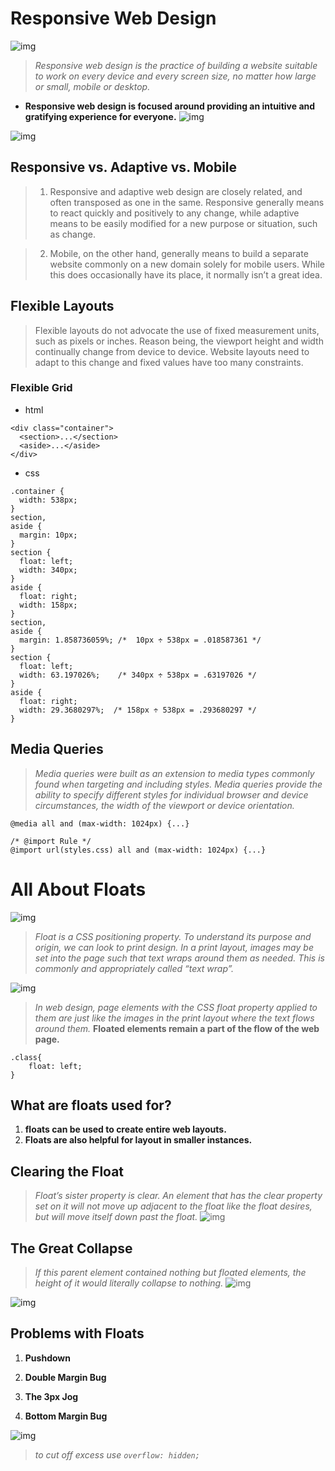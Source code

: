 # Responsive Web Design
![img](https://quintagroup.com/services/web-design/responsive-website-design.png)

> *Responsive web design is the practice of building a website suitable to work on every device and every screen size, no matter how large or small, mobile or desktop.*

- **Responsive web design is focused around providing an intuitive and gratifying experience for everyone.**
![img](https://learn.shayhowe.com/assets/images/courses/advanced-html-css/responsive-web-design/food-sense.png)

![img](https://learn.shayhowe.com/assets/images/courses/advanced-html-css/responsive-web-design/food-sense.png)


## Responsive vs. Adaptive vs. Mobile
> 1. Responsive and adaptive web design are closely related, and often transposed as one in the same. Responsive generally means to react quickly and positively to any change, while adaptive means to be easily modified for a new purpose or situation, such as change.


> 2. Mobile, on the other hand, generally means to build a separate website commonly on a new domain solely for mobile users. While this does occasionally have its place, it normally isn’t a great idea.


## Flexible Layouts
> Flexible layouts do not advocate the use of fixed measurement units, such as pixels or inches. Reason being, the viewport height and width continually change from device to device. Website layouts need to adapt to this change and fixed values have too many constraints.


### Flexible Grid
- html
```
<div class="container">
  <section>...</section>
  <aside>...</aside>
</div>
```

- css 
```
.container {
  width: 538px;
}
section,
aside {
  margin: 10px;
}
section {
  float: left;
  width: 340px;
}
aside {
  float: right;
  width: 158px;
}
section,
aside {
  margin: 1.858736059%; /*  10px ÷ 538px = .018587361 */
}
section {
  float: left;
  width: 63.197026%;    /* 340px ÷ 538px = .63197026 */   
}
aside {
  float: right;
  width: 29.3680297%;  /* 158px ÷ 538px = .293680297 */
}
```

## Media Queries 

> *Media queries were built as an extension to media types commonly found when targeting and including styles. Media queries provide the ability to specify different styles for individual browser and device circumstances, the width of the viewport or device orientation.*

```
@media all and (max-width: 1024px) {...}

/* @import Rule */
@import url(styles.css) all and (max-width: 1024px) {...}
```



# All About Floats
![img](https://i1.wp.com/css-tricks.com/wp-content/csstricks-uploads/print-layout.png?resize=540%2C270&ssl=1)

> *Float is a CSS positioning property. To understand its purpose and origin, we can look to print design. In a print layout, images may be set into the page such that text wraps around them as needed. This is commonly and appropriately called “text wrap”.*

![img](https://i1.wp.com/css-tricks.com/wp-content/csstricks-uploads/web-text-wrap.png?resize=540%2C270&ssl=1)

> *In web design, page elements with the CSS float property applied to them are just like the images in the print layout where the text flows around them.*
**Floated elements remain a part of the flow of the web page.**

```
.class{
    float: left;
}
```

## What are floats used for? 
1. **floats can be used to create entire web layouts.**
2. **Floats are also helpful for layout in smaller instances.**


## Clearing the Float
> *Float’s sister property is clear. An element that has the clear property set on it will not move up adjacent to the float like the float desires, but will move itself down past the float.*
![img](https://i1.wp.com/css-tricks.com/wp-content/csstricks-uploads/directionalclearing.png?resize=540%2C226&ssl=1)

## The Great Collapse 
> *If this parent element contained nothing but floated elements, the height of it would literally collapse to nothing.*
![img](https://i0.wp.com/css-tricks.com/wp-content/csstricks-uploads/collapse.png?resize=540%2C182)

![img](https://i0.wp.com/css-tricks.com/wp-content/csstricks-uploads/grid-blocks-cleared.png?resize=540%2C329)



## Problems with Floats

1. **Pushdown**

2. **Double Margin Bug**

3. **The 3px Jog**

4. **Bottom Margin Bug**

![img](https://i1.wp.com/css-tricks.com/wp-content/csstricks-uploads/pushdown2.png?resize=540%2C198&ssl=1)

> *to cut off excess use `overflow: hidden;`*

